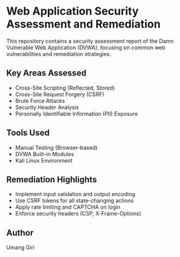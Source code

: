 # Web Application Security Assessment and Remediation

This repository contains a security assessment report of the Damn Vulnerable Web Application (DVWA), focusing on common web vulnerabilities and remediation strategies.

##  Key Areas Assessed

- Cross-Site Scripting (Reflected, Stored)
- Cross-Site Request Forgery (CSRF)
- Brute Force Attacks
- Security Header Analysis
- Personally Identifiable Information (PII) Exposure

##  Tools Used

- Manual Testing (Browser-based)
- DVWA Built-in Modules
- Kali Linux Environment

##  Remediation Highlights

- Implement input validation and output encoding  
- Use CSRF tokens for all state-changing actions  
- Apply rate limiting and CAPTCHA on login  
- Enforce security headers (CSP, X-Frame-Options)

##  Author

Umang Giri

